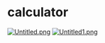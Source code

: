 # calculator
[![Untitled.png](https://i.postimg.cc/zvqpJ1bK/Untitled.png)](https://postimg.cc/r0Y5J39w)
[![Untitled1.png](https://i.postimg.cc/zBqbPDRm/Untitled1.png)](https://postimg.cc/zLPGyrjp)
